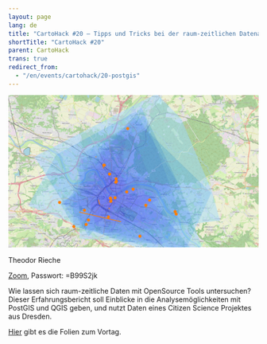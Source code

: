 ```yaml
---
layout: page
lang: de
title: "CartoHack #20 – Tipps und Tricks bei der raum-zeitlichen Datenanalyse mit PostGIS und QGIS"
shortTitle: "CartoHack #20"
parent: CartoHack
trans: true
redirect_from:
  - "/en/events/cartohack/20-postgis"
---
```


![CartoHack #01](/images/cartohack/20-convex.jpg)

Theodor Rieche<br />

<a href="https://tu-dresden.zoom-x.de/j/63688272851?pwd=O6ncnag285sgR1U2ZVraxO1yESfdVd.1">Zoom</a>, Passwort: =B99S2jk

Wie lassen sich raum-zeitliche Daten mit OpenSource Tools untersuchen? Dieser Erfahrungsbericht soll Einblicke in die Analysemöglichkeiten mit PostGIS und QGIS geben, und nutzt Daten eines Citizen Science Projektes aus Dresden.

[Hier](https://zenodo.org/records/14225295) gibt es die Folien zum Vortag.
